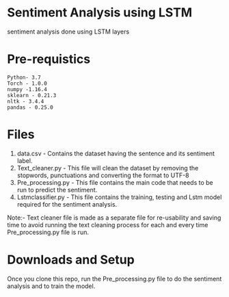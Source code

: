 # Sentiment Analysis using LSTM
sentiment analysis done using LSTM layers

# Pre-requistics
    Python- 3.7
    Torch - 1.0.0
    numpy -1.16.4
    sklearn - 0.21.3
    nltk - 3.4.4
    pandas - 0.25.0
    
# Files
1. data.csv - Contains the dataset having the sentence and its sentiment label.
2. Text_cleaner.py - This file will clean the dataset by removing the stopwords, punctuations and converting the format to UTF-8
3. Pre_processing.py - This file contains the main code that needs to be run to predict the sentiment.
4. Lstmclassifier.py - This file contains the training, testing and Lstm model required for the sentiment analysis.

Note:- Text cleaner file is made as a separate file for re-usability and saving time to avoid running the text cleaning process for each and every time Pre_processing.py file is run.
    
# Downloads and Setup
Once you clone this repo, run the Pre_processing.py file to do the sentiment analysis and to train the model.

# Evalution metric
Evalution metric used here is the accuracy.

